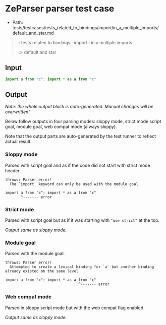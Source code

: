 # ZeParser parser test case

- Path: tests/testcases/tests_related_to_bindings/import/in_a_multiple_imports/default_and_star.md

> :: tests related to bindings : import : in a multiple imports
>
> ::> default and star

## Input

`````js
import a from "c"; import * as a from "c"
`````

## Output

_Note: the whole output block is auto-generated. Manual changes will be overwritten!_

Below follow outputs in four parsing modes: sloppy mode, strict mode script goal, module goal, web compat mode (always sloppy).

Note that the output parts are auto-generated by the test runner to reflect actual result.

### Sloppy mode

Parsed with script goal and as if the code did not start with strict mode header.

`````
throws: Parser error!
  The `import` keyword can only be used with the module goal

import a from "c"; import * as a from "c"
       ^------- error
`````

### Strict mode

Parsed with script goal but as if it was starting with `"use strict"` at the top.

_Output same as sloppy mode._

### Module goal

Parsed with the module goal.

`````
throws: Parser error!
  Attempted to create a lexical binding for `a` but another binding already existed on the same level

import a from "c"; import * as a from "c"
                                 ^------- error
`````


### Web compat mode

Parsed in sloppy script mode but with the web compat flag enabled.

_Output same as sloppy mode._
